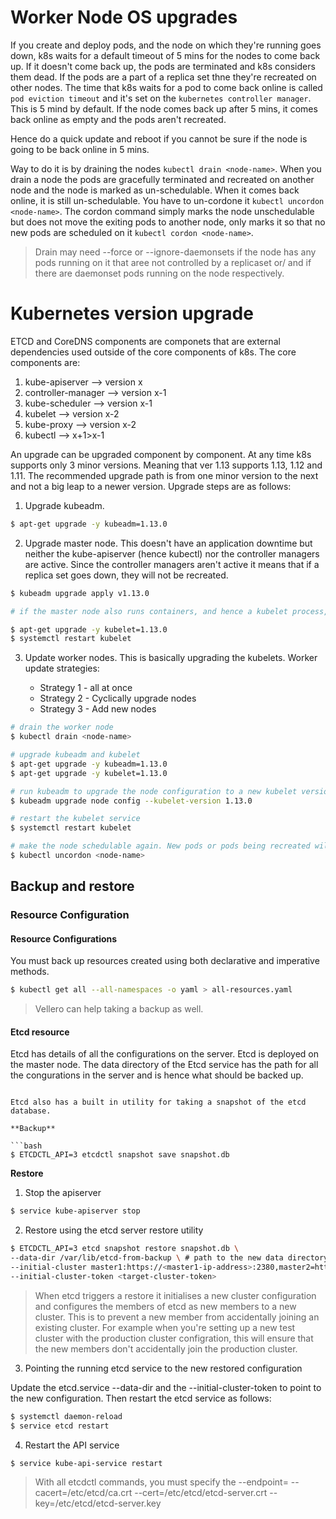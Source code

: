 # Worker Node OS upgrades

If you create and deploy pods, and the node on which they're running goes down, k8s waits for a default timeout of 5 mins for the nodes to come back up. If it doesn't come back up, the pods are terminated and k8s considers them dead. If the pods are a part of a replica set thne they're recreated on other nodes. The time that k8s waits for a pod to come back online is called `pod eviction timeout` and it's set on the `kubernetes controller manager`. This is 5 mind by default. If the node comes back up after 5 mins, it comes back online as empty and the pods aren't recreated. 

Hence do a quick update and reboot if you cannot be sure if the node is going to be back online in 5 mins.

Way to do it is by draining the nodes `kubectl drain <node-name>`. When you drain a node the pods are gracefully terminated and recreated on another node and the node is marked as un-schedulable. When it comes back online, it is still un-schedulable. You have to un-cordone it `kubectl uncordon <node-name>`. The cordon command simply marks the node unschedulable but does not move the exiting pods to another node, only marks it so that no new pods are scheduled on it `kubectl cordon <node-name>`.

> Drain may need --force or --ignore-daemonsets if the node has any pods running on it that aree not controlled by a replicaset or/ and if there are daemonset pods running on the node respectively.

# Kubernetes version upgrade

ETCD and CoreDNS components are componets that are external dependencies used outside of the core components of k8s. The core components are:
1. kube-apiserver --> version x
2. controller-manager --> version x-1
3. kube-scheduler --> version x-1
4. kubelet --> version x-2
5. kube-proxy --> version x-2
6. kubectl --> x+1>x-1

An upgrade can be upgraded component by component. At any time k8s supports only 3 minor versions. Meaning that ver 1.13 supports 1.13, 1.12 and 1.11. The recommended upgrade path is from one minor version to the next and not a big leap to a newer version. Upgrade steps are as follows:

1. Upgrade kubeadm.

```bash
$ apt-get upgrade -y kubeadm=1.13.0
```

2. Upgrade master node. This doesn't have an application downtime but neither the kube-apiserver (hence kubectl) nor the controller managers are active. Since the controller managers aren't active it means that if a replica set goes down, they will not be recreated. 

```bash
$ kubeadm upgrade apply v1.13.0

# if the master node also runs containers, and hence a kubelet process, upgrade the kubelet on the master as follows:

$ apt-get upgrade -y kubelet=1.13.0
$ systemctl restart kubelet
```

3. Update worker nodes. This is basically upgrading the kubelets. Worker update strategies:

    - Strategy 1 - all at once
    - Strategy 2 - Cyclically upgrade nodes
    - Strategy 3 - Add new nodes

```bash
# drain the worker node
$ kubectl drain <node-name>

# upgrade kubeadm and kubelet
$ apt-get upgrade -y kubeadm=1.13.0
$ apt-get upgrade -y kubelet=1.13.0

# run kubeadm to upgrade the node configuration to a new kubelet version
$ kubeadm upgrade node config --kubelet-version 1.13.0

# restart the kubelet service
$ systemctl restart kubelet

# make the node schedulable again. New pods or pods being recreated will come on this node
$ kubectl uncordon <node-name>
```

## Backup and restore

### Resource Configuration

#### Resource Configurations

You must back up resources created using both declarative and imperative methods.

```bash
$ kubectl get all --all-namespaces -o yaml > all-resources.yaml
```

> Vellero can help taking a backup as well.

#### Etcd resource

Etcd has details of all the configurations on the server. Etcd is deployed on the master node. The data directory of the Etcd service has the path for all the congurations in the server and is hence what should be backed up.

``` etcd.service --data-dir

Etcd also has a built in utility for taking a snapshot of the etcd database. 

**Backup**

```bash
$ ETCDCTL_API=3 etcdctl snapshot save snapshot.db
```

**Restore**

1. Stop the apiserver

```bash
$ service kube-apiserver stop
```

2. Restore using the etcd server restore utility

```bash
$ ETCDCTL_API=3 etcd snapshot restore snapshot.db \
--data-dir /var/lib/etcd-from-backup \ # path to the new data directory to be created. This is where the new data will be for this restored database
--initial-cluster master1:https://<master1-ip-address>:2380,master2=https://<master1-ip-address>:2380 \ # master node communication addresses
--initial-cluster-token <target-cluster-token> 
```

> When etcd triggers a restore it initialises a new cluster configuration and configures the members of etcd as new members to a new cluster. This is to prevent a new member from accidentally joining an existing cluster. For example when you're setting up a new test cluster with the production cluster configration, this will ensure that the new members don't accidentally join the production cluster.

3. Pointing the running etcd service to the new restored configuration

Update the etcd.service --data-dir and the --initial-cluster-token to point to the new configuration. Then restart the etcd service as follows:

```bash
$ systemctl daemon-reload
$ service etcd restart

```

4. Restart the API service

```bash
$ service kube-api-service restart
```

> With all etcdctl commands, you must specify the --endpoint=<etcd-service-address> --cacert=/etc/etcd/ca.crt --cert=/etc/etcd/etcd-server.crt --key=/etc/etcd/etcd-server.key